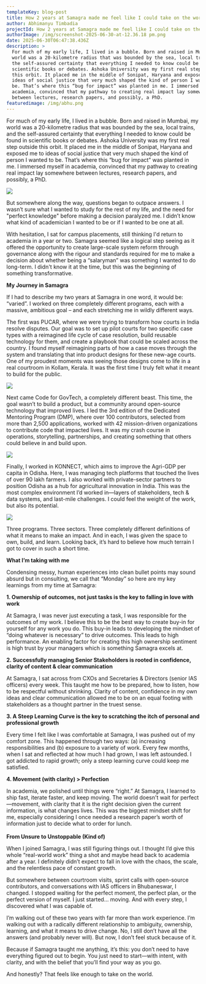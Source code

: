 ```yaml
---
templateKey: blog-post
title: How 2 years at Samagra made me feel like I could take on the world
author: Abhimanyu Timbadia
projectId: How 2 years at Samagra made me feel like I could take on the world
authorImage: /img/screenshot-2025-06-30-at-12.36.18 pm.png
date: 2025-06-30T06:47:38.436Z
description: >
  For much of my early life, I lived in a bubble. Born and raised in Mumbai, my
  world was a 20-kilometre radius that was bounded by the sea, local trains, and
  the self-assured certainty that everything I needed to know could be found in
  scientific books or debates. Ashoka University was my first real step outside
  this orbit. It placed me in the middle of Sonipat, Haryana and exposed me to
  ideas of social justice that very much shaped the kind of person I wanted to
  be. That’s where this “bug for impact” was planted in me. I immersed myself in
  academia, convinced that my pathway to creating real impact lay somewhere
  between lectures, research papers, and possibly, a PhD.
featuredimage: /img/abhu.png
---
```

For much of my early life, I lived in a bubble. Born and raised in Mumbai, my world was a 20-kilometre radius that was bounded by the sea, local trains, and the self-assured certainty that everything I needed to know could be found in scientific books or debates. Ashoka University was my first real step outside this orbit. It placed me in the middle of Sonipat, Haryana and exposed me to ideas of social justice that very much shaped the kind of person I wanted to be. That’s where this “bug for impact” was planted in me. I immersed myself in academia, convinced that my pathway to creating real impact lay somewhere between lectures, research papers, and possibly, a PhD.

![](/img/screenshot-2025-06-30-at-12.25.51 pm.png)

But somewhere along the way, questions began to outpace answers. I wasn’t sure what I wanted to study for the rest of my life, and the need for "perfect knowledge" before making a decision paralyzed me. I didn’t know what kind of academician I wanted to be or if I wanted to be one at all.

With hesitation, I sat for campus placements, still thinking I'd return to academia in a year or two. Samagra seemed like a logical step seeing as it offered the opportunity to create large-scale system reform through governance along with the rigour and standards required for me to make a decision about whether being a “salaryman” was something I wanted to do long-term. I didn't know it at the time, but this was the beginning of something transformative.

**My Journey in Samagra**

If I had to describe my two years at Samagra in one word, it would be: “varied”. I worked on three completely different programs, each with a massive, ambitious goal – and each stretching me in wildly different ways.

The first was PUCAR, where we were trying to transform how courts in India resolve disputes. Our goal was to set up pilot courts for two specific case types with a reimagined life cycle of case resolution, build reusable technology for them, and create a playbook that could be scaled across the country. I found myself reimagining parts of how a case moves through the system and translating that into product designs for these new-age courts. One of my proudest moments was seeing those designs come to life in a real courtroom in Kollam, Kerala. It was the first time I truly felt what it meant to build for the public.

![](/img/screenshot-2025-06-30-at-12.26.47 pm.png)

Next came Code for GovTech, a completely different beast. This time, the goal wasn’t to build a product, but a community around open-source technology that improved lives. I led the 3rd edition of the Dedicated Mentoring Program (DMP), where over 100 contributors, selected from more than 2,500 applications, worked with 42 mission-driven organizations to contribute code that impacted lives. It was my crash course in operations, storytelling, partnerships, and creating something that others could believe in and build upon.

![](/img/screenshot-2025-06-30-at-12.27.18 pm.png)

Finally, I worked in KONNECT, which aims to improve the Agri-GDP per capita in Odisha. Here, I was managing tech platforms that touched the lives of over 90 lakh farmers. I also worked with private-sector partners to position Odisha as a hub for agricultural innovation in India. This was the most complex environment I’d worked in—layers of stakeholders, tech & data systems, and last-mile challenges. I could feel the weight of the work, but also its potential.

![](/img/screenshot-2025-06-30-at-12.28.02 pm.png)

Three programs. Three sectors. Three completely different definitions of what it means to make an impact. And in each, I was given the space to own, build, and learn. Looking back, it’s hard to believe how much terrain I got to cover in such a short time.

**What I’m taking with me**

Condensing messy, human experiences into clean bullet points may sound absurd but in consulting, we call that “Monday” so here are my key learnings from my time at Samagra:

**1. Ownership of outcomes, not just tasks is the key to falling in love with work**

At Samagra, I was never just executing a task, I was responsible for the outcomes of my work. I believe this to be the best way to create buy-in for yourself for any work you do. This buy-in leads to developing the mindset of “doing whatever is necessary” to drive outcomes. This leads to high performance. An enabling factor for creating this high ownership sentiment is high trust by your managers which is something Samagra excels at.

**2. Successfully managing Senior Stakeholders is rooted in confidence, clarity of content & clear communication**

At Samagra, I sat across from CXOs and Secretaries & Directors (senior IAS officers) every week. This taught me how to be prepared, how to listen, how to be respectful without shrinking. Clarity of content, confidence in my own ideas and clear communication allowed me to be on an equal footing with stakeholders as a thought partner in the truest sense.

**3. A Steep Learning Curve is the key to scratching the itch of personal and professional growth**

Every time I felt like I was comfortable at Samagra, I was pushed out of my comfort zone. This happened through two ways: (a) increasing responsibilities and (b) exposure to a variety of work. Every few months, when I sat and reflected at how much I had grown, I was left astounded. I got addicted to rapid growth; only a steep learning curve could keep me satisfied.

**4. Movement (with clarity) > Perfection**

In academia, we polished until things were “right.” At Samagra, I learned to ship fast, iterate faster, and keep moving. The world doesn't wait for perfect—movement, with clarity that it is the right decision given the current information, is what changes lives. This was the biggest mindset shift for me, especially considering I once needed a research paper’s worth of information just to decide what to order for lunch.\
\
**From Unsure to Unstoppable (Kind of)**

When I joined Samagra, I was still figuring things out. I thought I’d give this whole “real-world work” thing a shot and maybe head back to academia after a year. I definitely didn’t expect to fall in love with the chaos, the scale, and the relentless pace of constant growth.

But somewhere between courtroom visits, sprint calls with open-source contributors, and conversations with IAS officers in Bhubaneswar, I changed. I stopped waiting for the perfect moment, the perfect plan, or the perfect version of myself. I just started… moving. And with every step, I discovered what I was capable of.

I’m walking out of these two years with far more than work experience. I’m walking out with a radically different relationship to ambiguity, ownership, learning, and what it means to drive change. No, I still don’t have all the answers (and probably never will). But now, I don’t feel stuck because of it.

Because if Samagra taught me anything, it’s this: you don’t need to have everything figured out to begin. You just need to start—with intent, with clarity, and with the belief that you’ll find your way as you go.

And honestly? That feels like enough to take on the world.